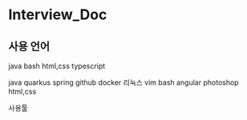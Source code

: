 # Interview_Doc

## 사용 언어
java
bash
html,css
typescript






java
quarkus
spring
github
docker
리눅스
vim
bash
angular
photoshop
html,css



사용툴


